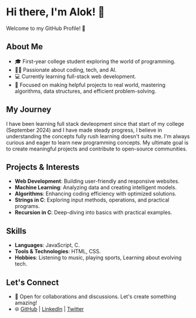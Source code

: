 # Hi there, I'm Alok! 👋

Welcome to my GitHub Profile! 🌟

## About Me

- 🎓 First-year college student exploring the world of programming.
- 👨‍💻 Passionate about coding, tech, and AI.
- 💻 Currently learning full-stack web development.
- 🎯 Focused on making helpful projects to real world, mastering algorithms, data structures, and efficient problem-solving.

## My Journey

I have been learning full stack devleopment since that start of my college (September 2024) and I have made steady progress, I believe in understanding the concepts fully rush learning doesn't suits me. I'm always curious and eager to learn new programming concepts. My ultimate goal is to create meaningful projects and contribute to open-source communities.

## Projects & Interests

- **Web Development**: Building user-friendly and responsive websites.
- **Machine Learning**: Analyzing data and creating intelligent models.
- **Algorithms**: Enhancing coding efficiency with optimized solutions.
- **Strings in C**: Exploring input methods, operations, and practical programs.
- **Recursion in C**: Deep-diving into basics with practical examples.

## Skills

- **Languages**: JavaScript, C.
- **Tools & Technologies**: HTML, CSS.
- **Hobbies**: Listening to music, playing sports, Learning about evolving tech.

## Let's Connect

- 💬 Open for collaborations and discussions. Let's create something amazing!
- 🌐 [GitHub](https://github.com/yourusername) | [LinkedIn](https://www.linkedin.com/in/yourusername/) | [Twitter](https://twitter.com/yourusername)



